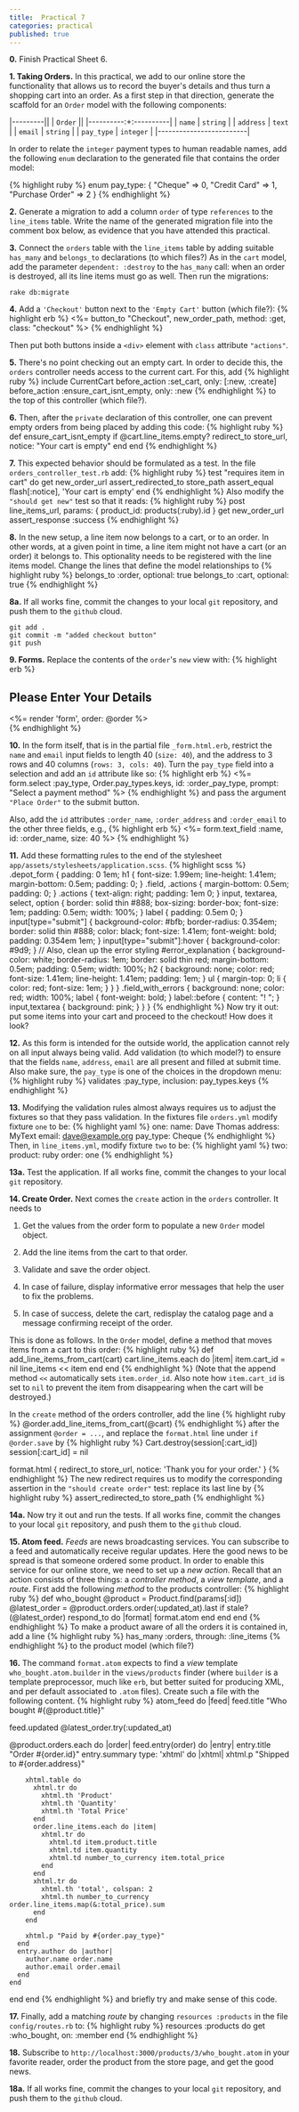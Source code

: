 ```yaml
---
title:  Practical 7
categories: practical
published: true
---
```


**0.**
Finish Practical Sheet 6.

**1. Taking Orders.**
In this practical,  we add to our online store the functionality
that allows us to record the buyer's details and thus turn a
shopping cart into an order.  As a first step in that direction,
generate the scaffold for an `Order` model with the following components:

|---------||
| `Order` ||
|----------:+:----------|
|     `name` | `string` |
|  `address` | `text`   |
|    `email` | `string` |
| `pay_type` | `integer` |
|-------------------------|

In order to relate the `integer` payment types to human readable
names, add the following `enum` declaration to the generated file that
contains the order model:

{% highlight ruby %}
enum pay_type: {
  "Cheque" => 0,
  "Credit Card" => 1,
  "Purchase Order" => 2
}
{% endhighlight %}

**2.**
Generate a migration to add a column `order` of type `references`
to the `line_items` table.
Write the name of the generated migration file into the comment box below, as evidence that you have attended this practical.

**3.**
Connect the `orders` table with the `line_items` table by
adding suitable `has_many` and `belongs_to` declarations (to which files?)
As in the `cart` model,
add the parameter `dependent: :destroy` to the `has_many` call:
when an order is destroyed, all its line items must go as well.
Then run the migrations:

    rake db:migrate

**4.**
Add a `'Checkout'` button next to the `'Empty Cart'` button (which file?):
{% highlight erb %}
<%= button_to "Checkout", new_order_path, method: :get, class: "checkout" %>
{% endhighlight %}

Then put both buttons inside a `<div>` element with `class` attribute
`"actions"`.

**5.** There's no point checking out an empty cart.  In order to
decide this, the `orders` controller needs access to the current cart.
For this, add
{% highlight ruby %}
include CurrentCart
before_action :set_cart, only: [:new, :create]
before_action :ensure_cart_isnt_empty, only: :new
{% endhighlight %}
to the top of this controller (which file?).


**6.**
Then, after the `private` declaration of this controller,
one can prevent empty orders from being placed by adding this code:
{% highlight ruby %}
def ensure_cart_isnt_empty
  if @cart.line_items.empty?
    redirect_to store_url, notice: "Your cart is empty"
  end
end
{% endhighlight %}

**7.** This expected behavior should be formulated as a test.  In the
file `orders_controller_test.rb` add:
{% highlight ruby %}
test "requires item in cart" do
  get new_order_url
  assert_redirected_to store_path
  assert_equal flash[:notice], 'Your cart is empty'
end
{% endhighlight %}
Also modify the `"should get new"` test so that it reads:
{% highlight ruby %}
post line_items_url, params: { product_id: products(:ruby).id }
get new_order_url
assert_response :success
{% endhighlight %}

**8.**
In the new setup, a line item now belongs to a cart, or to an order.
In other words, at a given point in time, a line item might not have
a cart (or an order) it belongs to. This optionality needs to be registered
with the line items model.  Change the lines that define the model relationships to
{% highlight ruby %}
belongs_to :order, optional: true
belongs_to :cart, optional: true
{% endhighlight %}

**8a.** If all works fine, commit the changes to your local `git`
repository, and push them to the `github` cloud.

    git add .
    git commit -m "added checkout button"
    git push


**9. Forms.**
Replace the contents of the `order`'s `new` view with:
{% highlight erb %}
<section class="depot_form">
  <h1>Please Enter Your Details</h1>
  <%= render 'form', order: @order %>
</section>
{% endhighlight %}

**10.**
In the form itself,
that is in the partial file `_form.html.erb`,
restrict the `name` and `email` input fields to
length 40 (`size: 40`), and the address to 3 rows and 40
columns (`rows: 3, cols: 40`).  Turn the `pay_type` field into a selection
and add an `id` attribute like so:
{% highlight erb %}
<%= form.select :pay_type, Order.pay_types.keys, id: :order_pay_type,
      prompt: "Select a payment method" %>
{% endhighlight %}
and pass the argument `"Place Order"` to the submit button.

Also, add the `id` attributes `:order_name`, `:order_address` and `:order_email`
to the other three fields, e.g.,
{% highlight erb %}
<%= form.text_field :name, id: :order_name, size: 40 %>
{% endhighlight %}

**11.** Add these formatting rules to the end of the stylesheet
`app/assets/stylesheets/application.scss`.
{% highlight scss %}
.depot_form {
  padding: 0 1em;
  h1 {
    font-size: 1.99em;
    line-height: 1.41em;
    margin-bottom: 0.5em;
    padding: 0;
  }
  .field, .actions {
    margin-bottom: 0.5em;
    padding: 0;
  }
  .actions {
    text-align: right;
    padding: 1em 0;
  }
  input, textarea, select, option {
    border: solid thin #888;
    box-sizing: border-box;
    font-size: 1em;
    padding: 0.5em;
    width: 100%;
  }
  label {
    padding: 0.5em 0;
  }
  input[type="submit"] {
    background-color: #bfb;
    border-radius: 0.354em;
    border: solid thin #888;
    color: black;
    font-size: 1.41em;
    font-weight: bold;
    padding: 0.354em 1em;
  }
  input[type="submit"]:hover {
    background-color: #9d9;
  }
  // Also, clean up the error styling
  #error_explanation {
    background-color: white;
    border-radius: 1em;
    border: solid thin red;
    margin-bottom: 0.5em;
    padding: 0.5em;
    width: 100%;
    h2 {
      background: none;
      color: red;
      font-size: 1.41em;
      line-height: 1.41em;
      padding: 1em;
    }
    ul {
      margin-top: 0;
      li {
        color: red;
        font-size: 1em;
      }
    }
  }
  .field_with_errors {
    background: none;
    color: red;
    width: 100%;
    label {
      font-weight: bold;
    }
    label::before {
      content: "! ";
    }
    input,textarea {
      background: pink;
    }
  }
}
{% endhighlight %}
Now try it out: put some items into your cart and proceed to the checkout!
How does it look?


**12.** As this form is intended for the outside world, the application
cannot rely on all input always being valid.
Add validation (to which model?) to ensure that the fields `name`, `address`, `email` are all present and filled at submit time.
Also make sure, the `pay_type` is one of the choices in the dropdown menu:
{% highlight ruby %}
validates :pay_type, inclusion: pay_types.keys
{% endhighlight %}

**13.** Modifying the validation rules almost always requires us to
adjust the fixtures so that they pass validation.  In the fixtures file
`orders.yml` modify fixture `one` to be:
{% highlight yaml %}
one:
  name: Dave Thomas
  address: MyText
  email: dave@example.org
  pay_type: Cheque
{% endhighlight %}
Then, in `line_items.yml`, modify fixture `two` to be:
{% highlight yaml %}
two:
  product: ruby
  order: one
{% endhighlight %}

**13a.** Test the application.  If all works fine, commit the changes to
your local `git` repository.

**14. Create Order.**
Next comes the `create` action in the `orders` controller.  It needs to

1. Get the values from the order form to populate a new `Order` model object.

1. Add the line items from the cart to that order.

1. Validate and save the order object.

1. In case of failure, display
informative error messages that help the user to fix the problems.

1. In case of success, delete the cart, redisplay the catalog page and
a message confirming receipt of the order.

This is done as follows.
In the `Order` model, define a method that moves items from a cart to this order:
{% highlight ruby %}
def add_line_items_from_cart(cart)
  cart.line_items.each do |item|
    item.cart_id = nil
    line_items << item
  end
end
{% endhighlight %}
(Note that the append method `<<` automatically sets
`item.order_id`.   Also note how `item.cart_id` is set to `nil`
to prevent the item from disappearing when the cart will be destroyed.)

In the `create` method of the orders controller,
add the line
{% highlight ruby %}
@order.add_line_items_from_cart(@cart)
{% endhighlight %}
after the assignment `@order = ...`,
and replace the `format.html` line under `if @order.save` by
{% highlight ruby %}
Cart.destroy(session[:cart_id])
session[:cart_id] = nil

format.html {
  redirect_to store_url, notice: 'Thank you for your order.'
}
{% endhighlight %}
The new redirect requires us to modify the corresponding assertion
in the `"should create order"` test: replace its last line by
{% highlight ruby %}
assert_redirected_to store_path
{% endhighlight %}

**14a.** Now try it out and run the tests.  If all works fine, commit
the changes to your local `git` repository, and push them to the
`github` cloud.

**15. Atom feed.**
_Feeds_ are news broadcasting services.
You can subscribe to a feed and automatically receive regular updates.
Here the good news to be spread is that someone ordered some product.
In order to enable this service for our online store, we need to
set up a _new action_.  Recall that an action consists of three things:
a _controller method_, a _view template_, and a _route_.
First add the following _method_ to the products controller:
{% highlight ruby %}
def who_bought
  @product = Product.find(params[:id])
  @latest_order = @product.orders.order(:updated_at).last
  if stale?(@latest_order)
    respond_to do |format|
      format.atom
    end
  end
end
{% endhighlight %}
To make a product aware of all the orders it is contained in,
add a line
{% highlight ruby %}
has_many :orders, through: :line_items
{% endhighlight %}
to the product model (which file?)

**16.**
The command `format.atom` expects to find a _view_ template
`who_bought.atom.builder`  in the `views/products` finder
(where `builder` is a template preprocessor, much like `erb`, but better suited for
producing XML, and per default associated to `.atom` files).
Create such a file with the following content.
{% highlight ruby %}
atom_feed do |feed|
  feed.title "Who bought #{@product.title}"

  feed.updated @latest_order.try(:updated_at)

  @product.orders.each do |order|
    feed.entry(order) do |entry|
      entry.title "Order #{order.id}"
      entry.summary type: 'xhtml' do |xhtml|
        xhtml.p "Shipped to #{order.address}"

        xhtml.table do
          xhtml.tr do
            xhtml.th 'Product'
            xhtml.th 'Quantity'
            xhtml.th 'Total Price'
          end
          order.line_items.each do |item|
            xhtml.tr do
              xhtml.td item.product.title
              xhtml.td item.quantity
              xhtml.td number_to_currency item.total_price
            end
          end
          xhtml.tr do
            xhtml.th 'total', colspan: 2
            xhtml.th number_to_currency order.line_items.map(&:total_price).sum
          end
        end

        xhtml.p "Paid by #{order.pay_type}"
      end
      entry.author do |author|
        author.name order.name
        author.email order.email
      end
    end
  end
end
{% endhighlight %}
and briefly try and make sense of this code.

**17.**  Finally, add a matching _route_ by changing
`resources :products` in the file `config/routes.rb` to:
{% highlight ruby %}
resources :products do
  get :who_bought, on: :member
end
{% endhighlight %}

**18.**  Subscribe to `http://localhost:3000/products/3/who_bought.atom` in your favorite reader, order the product from the store page, and get the good news.

**18a.** If all works fine, commit the changes to your local `git`
repository, and push them to the `github` cloud.
